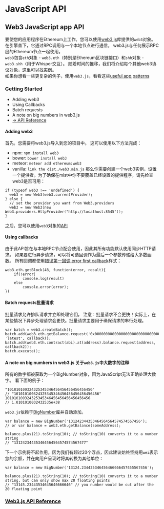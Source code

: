 # JavaScript API
## Web3 JavaScript app API
要使您的应用程序在Ethereum上工作，您可以使用[web3.js](https://github.com/ethereum/web3.js)库提供的`web3`对象。 在引擎盖下，它通过RPC调用与一个本地节点进行通信。 web3.js与任何展示RPC层的Ethereum节点一起使用。  
`web3`包含`eth`对象 - `web3.eth`（特别是Ethereum区块链接口）和`shh`对象 - `web3.shh`（用于Whisper交互）。 随着时间的推移，我们将介绍每个其他web3协议对象，这里可以找[实例](https://github.com/ethereum/web3.js/tree/master/example)。  
如果你想看一些更复杂的例子，使用`web3.js`，看看这些[useful app patterns](https://github.com/ethereum/wiki/wiki/Useful-%C3%90app-Patterns)
### Getting Started
* Adding web3
* Using Callbacks
* Batch requests
* A note on big numbers in web3.js
* [-> API Reference](https://github.com/ethereum/wiki/wiki/JavaScript-API#web3js-api-reference)
#### Adding web3
首先，您需要将web3.js导入到您的项目中。 这可以使用以下方法完成：
* npm: `npm install web3`
* bower: `bower install web3`
* meteor: `meteor add ethereum:web3`
* vanilla: `link the dist./web3.min.js`
那么你需要创建一个web3实例，设置一个提供者。为了确保在mist中你不要覆盖已经设置的提供程序，请先检查web3是否可用：
```
if (typeof web3 !== 'undefined') {
  web3 = new Web3(web3.currentProvider);
} else {
  // set the provider you want from Web3.providers
  web3 = new Web3(new Web3.providers.HttpProvider("http://localhost:8545"));
}
```
之后，您可以使用`web3`对象的[API](https://github.com/ethereum/wiki/wiki/web3js-api-reference)
#### Using callbacks
由于此API旨在与本地RPC节点配合使用，因此其所有功能默认使用同步HTTP请求。
如果要进行异步请求，可以将可选回调作为最后一个参数传递给大多数函数。 所有回调都使用[错误第一回调 error first callback](http://fredkschott.com/post/2014/03/understanding-error-first-callbacks-in-node-js/)样式：
```
web3.eth.getBlock(48, function(error, result){
    if(!error)
        console.log(result)
    else
        console.error(error);
})
```
#### Batch requests批量请求
批量请求允许排队请求并立即处理它们。
注意：批量请求不会更快！实际上，在某些情况下异步处理请求会更快。批量请求主要用于确保请求的串行处理。
```
var batch = web3.createBatch();
batch.add(web3.eth.getBalance.request('0x0000000000000000000000000000000000000000', 'latest', callback));
batch.add(web3.eth.contract(abi).at(address).balance.request(address, callback2));
batch.execute();
```
#### A note on big numbers in web3.js 关于`web3.js`中大数字的注释
所有的数字都被获取为一个BigNumber对象，因为JavaScript无法正确处理大数字。 看下面的例子：
```
"101010100324325345346456456456456456456"
// "101010100324325345346456456456456456456"
101010100324325345346456456456456456456
// 1.0101010032432535e+38
```
`web3.js`依赖于[BigNumber](https://github.com/MikeMcl/bignumber.js/)库并自动添加。
```
var balance = new BigNumber('131242344353464564564574574567456');
// or var balance = web3.eth.getBalance(someAddress);

balance.plus(21).toString(10); // toString(10) converts it to a number string
// "131242344353464564564574574567477"
```
下一个示例将不起作用，因为我们有超过20个浮点，因此建议始终坚持用`wei`表示您的余额，并在向用户呈现时将其转换为其他单位：
```
var balance = new BigNumber('13124.234435346456466666457455567456');

balance.plus(21).toString(10); // toString(10) converts it to a number string, but can only show max 20 floating points 
// "13145.23443534645646666646" // you number would be cut after the 20 floating point
```
### [Web3.js API Reference](https://github.com/ethereum/wiki/wiki/JavaScript-API#web3js-api-reference)